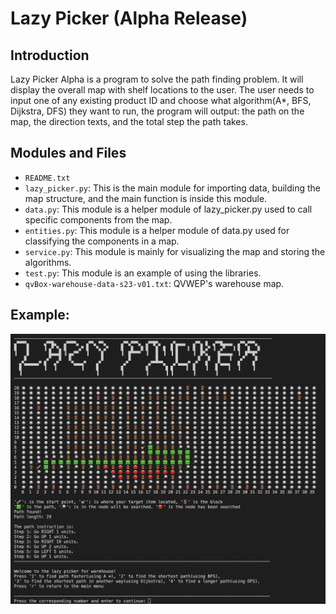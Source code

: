 # Lazy Picker (Alpha Release)
## Introduction

Lazy Picker Alpha is a program to solve the path finding problem. It will display the overall map with shelf locations to the user. The user needs to input one of any existing product ID and choose what algorithm(A*, BFS, Dijkstra, DFS) they want to run, the program will output: the path on the map, the direction texts, and the total step the path takes. 



## Modules and Files

- `README.txt`
- `lazy_picker.py`: This is the main module for importing data, building the map structure, and the main function is inside this module.
- `data.py`: This module is a helper module of lazy_picker.py used to call specific components from the map.
- `entities.py`: This module is a helper module of data.py used for classifying the components in a map.
- `service.py`: This module is mainly for visualizing the map and storing the algorithms.
- `test.py`: This module is an example of using the libraries.
- `qvBox-warehouse-data-s23-v01.txt`: QVWEP's warehouse map.



## Example:

![Astar](Manuals\screenshot\Astar.png)
